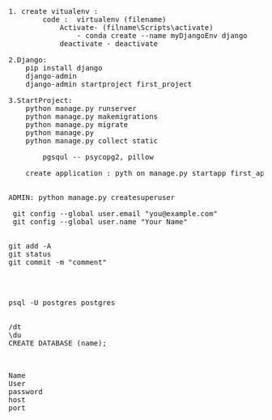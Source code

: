 <pre>
1. create vitualenv :
		code :	virtualenv (filename)
			Activate- (filname\Scripts\activate)
				- conda create --name myDjangoEnv django
	 		deactivate - deactivate

2.Django:
	pip install django
	django-admin
	django-admin startproject first_project 

3.StartProject:
	python manage.py runserver
	python manage.py makemigrations
	python manage.py migrate
	python manage.py  
	python manage.py collect static
			
		pgsqul -- psycopg2, pillow
	
	create application : pyth on manage.py startapp first_app


ADMIN: python manage.py createsuperuser

 git config --global user.email "you@example.com"
 git config --global user.name "Your Name"


git add -A
git status
git commit -m "comment"




psql -U postgres postgres


/dt
\du
CREATE DATABASE (name);



Name 
User 
password
host
port
</pre>
